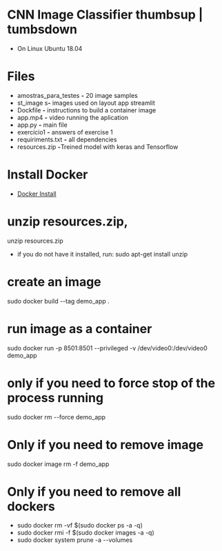 # CNN Image Classifier thumbsup | tumbsdown
* On Linux Ubuntu 18.04

 
# Files
* amostras_para_testes <b>-</b> 20 image samples 
* st_image s<b>-</b> images used on layout app streamlit
* Dockfile <b>-</b> instructions to build a container image
* app.mp4 <b>-</b> video running the aplication 
* app.py <b>-</b> main file
* exercicio1 <b>-</b> answers of exercise 1
* requiriments.txt <b>-</b> all dependencies
* resources.zip <b>-</b>Treined model with keras and Tensorflow

# Install Docker

* [Docker Install](https://docs.docker.com/engine/install/ubuntu/)

# unzip resources.zip, 
unzip resources.zip

* if you do not have it installed, run: sudo apt-get install unzip
# create an image
sudo docker build --tag demo_app .

# run image as a container
sudo docker run -p 8501:8501 --privileged -v /dev/video0:/dev/video0  demo_app

# only if you need to force stop of the process running
sudo docker rm --force demo_app

# Only if you need to remove image
sudo docker image rm -f demo_app

# Only if you need to remove all dockers
* sudo docker rm -vf $(sudo docker ps -a -q)
* sudo docker rmi -f $(sudo docker images -a -q)
* sudo docker system prune -a --volumes



